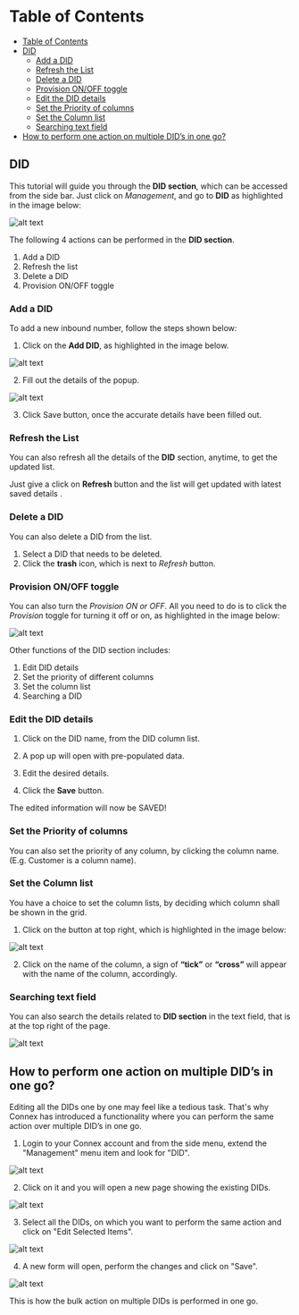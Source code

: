 # Table of Contents

* [Table of Contents](#table-of-contents)
* [DID](#did)
  * [Add a DID](#add-a-did)
  * [Refresh the List](#refresh-the-list)
  * [Delete a DID](#delete-a-did)
  * [Provision ON/OFF toggle](#provision-on/off-toggle)
  * [Edit the DID details](#edit-the-did-details)
  * [Set the Priority of columns](#set-the-priority-of-columns)
  * [Set the Column list](#set-the-column-list)
  * [Searching text field](#searching-text-field)
* [How to perform one action on multiple DID’s in one go?](#how-to-perform-one-action-on-multiple-dids-in-one-go)


## DID

This tutorial will guide you through the **DID section**, which can be accessed from the side bar. Just click on *Management*, and go to **DID** as highlighted in the image below:

![alt text][did-img-1]

The following 4 actions can be performed in the **DID section**. 

1. Add a DID
2. Refresh the list
3. Delete a DID
4. Provision ON/OFF toggle

### Add a DID

To add a new inbound number, follow the steps shown below:

 1. Click on the **Add DID**, as highlighted in the image below.

![alt text][did-img-2]

 2. Fill out the details of the popup. 

![alt text][did-img-3]

3. Click Save button, once the accurate details have been filled out.
 

### Refresh the List

You can also refresh all the details of the **DID** section, anytime, to get the updated list.

Just give a click on **Refresh** button and the list will get updated with latest saved details .

### Delete a DID

You can also delete a DID from the list.

1. Select a DID that needs to be deleted.
2. Click the **trash** icon, which is next to *Refresh* button.

### Provision ON/OFF toggle

You can also turn the *Provision ON or OFF*. All you need to do is to click the *Provision* toggle for turning it off or on, as highlighted in the image below:

![alt text][did-img-4]

Other functions of the DID section includes:

1. Edit DID details
2. Set the priority of different columns
3. Set the column list
4. Searching a DID

### Edit the DID details

1. Click on the DID name, from the DID column list.

2. A pop up will open with pre-populated data.

3. Edit the desired details.

4. Click the **Save** button.

The edited information will now be SAVED!

### Set the Priority of columns

You can also set the priority of any column, by clicking the column name. (E.g. Customer is a column name).

### Set the Column list

You have a choice to set the column lists, by deciding which column shall be shown in the grid. 

1. Click on the button at top right, which is highlighted in the image below:

![alt text][did-img-5]

2. Click on the name of the column, a sign of **“tick”** or **“cross”** will appear with the name of the column, accordingly.

### Searching text field

You can also search the details related to **DID section** in the text field, that is at the top right of the page.

![alt text][did-img-3a]

## How to perform one action on multiple DID’s in one go?

Editing all the DIDs one by one may feel like a tedious task. That's why Connex has introduced a functionality where you can perform the same action over multiple DID’s in one go.

1)	Login to your Connex account and from the side menu, extend the "Management" menu item and look for "DID". 

![alt text][did-bulk-1]
 
2)	Click on it and you will open a new page showing the existing DIDs.

![alt text][bulk-did-2]
 
3)	Select all the DIDs, on which you want to perform the same action and click on "Edit Selected Items". 

![alt text][bulk-did-3]
 
4)	A new form will open, perform the changes and click on "Save".

![alt text][bulk-did-4]
 
This is how the bulk action on multiple DIDs is performed in one go.


[did-img-1]: https://raw.githubusercontent.com/digipigeon/connexcs-user-docs/master/new-images/164.png "did-img-1"
[did-img-2]: https://raw.githubusercontent.com/digipigeon/connexcs-user-docs/master/new-images/165.png "did-img-2"
[did-img-3]: https://raw.githubusercontent.com/digipigeon/connexcs-user-docs/master/new-images/166.png "did-img-3"
[did-img-3a]: https://raw.githubusercontent.com/digipigeon/connexcs-user-docs/master/new-images/167.png "did-img-3"
[did-img-4]: https://raw.githubusercontent.com/digipigeon/connexcs-user-docs/master/img/did-img-4.png "did-img-4"
[did-img-5]: https://raw.githubusercontent.com/digipigeon/connexcs-user-docs/master/img/did-img-5.png "did-img-5"

[did-bulk-1]: https://raw.githubusercontent.com/digipigeon/connexcs-user-docs/master/img/did-bulk-1.png "DID-Bulk-1"
[bulk-did-2]: https://raw.githubusercontent.com/digipigeon/connexcs-user-docs/master/img/bulk-did-2.png "DID-Bulk-2"
[bulk-did-3]: https://raw.githubusercontent.com/digipigeon/connexcs-user-docs/master/img/bulk-did-3.png "DID-Bulk-3"
[bulk-did-4]: https://raw.githubusercontent.com/digipigeon/connexcs-user-docs/master/img/bulk-did-4.png "DID-Bulk-4"



